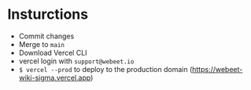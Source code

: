 # Insturctions

- Commit changes
- Merge to `main`
- Download Vercel CLI
- vercel login with `support@webeet.io`
- `$ vercel --prod` to deploy to the production domain (https://webeet-wiki-sigma.vercel.app)

